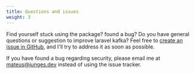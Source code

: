 ```yaml
---
title: Questions and issues
weight: 3
---
```


Find yourself stuck using the package? found a bug? Do you have general questions or suggestion to improve laravel kafka? Feel free to [create an issue in GitHub](https://github.com/mateusjunges/trackable-jobs-for-laravel/issues/new/choose), and I'll try to address it as soon as possible.

If you have found a bug regarding security, please email me at [mateus@junges.dev](mailto:mateus@junges.dev) instead of using the issue tracker.